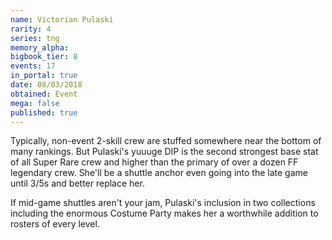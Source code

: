 ```yaml
---
name: Victorian Pulaski
rarity: 4
series: tng
memory_alpha:
bigbook_tier: 8
events: 17
in_portal: true
date: 08/03/2018
obtained: Event
mega: false
published: true
---
```


Typically, non-event 2-skill crew are stuffed somewhere near the bottom of many rankings. But Pulaski's yuuuge DIP is the second strongest base stat of all Super Rare crew and higher than the primary of over a dozen FF legendary crew. She'll be a shuttle anchor even going into the late game until 3/5s and better replace her.

If mid-game shuttles aren't your jam, Pulaski's inclusion in two collections including the enormous Costume Party makes her a worthwhile addition to rosters of every level.

